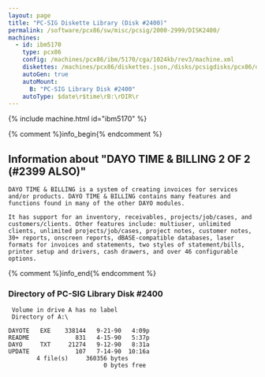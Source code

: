 ```yaml
---
layout: page
title: "PC-SIG Diskette Library (Disk #2400)"
permalink: /software/pcx86/sw/misc/pcsig/2000-2999/DISK2400/
machines:
  - id: ibm5170
    type: pcx86
    config: /machines/pcx86/ibm/5170/cga/1024kb/rev3/machine.xml
    diskettes: /machines/pcx86/diskettes.json,/disks/pcsigdisks/pcx86/diskettes.json
    autoGen: true
    autoMount:
      B: "PC-SIG Library Disk #2400"
    autoType: $date\r$time\rB:\rDIR\r
---
```


{% include machine.html id="ibm5170" %}

{% comment %}info_begin{% endcomment %}

## Information about "DAYO TIME & BILLING 2 OF 2 (#2399 ALSO)"

    DAYO TIME & BILLING is a system of creating invoices for services
    and/or products. DAYO TIME & BILLING contains many features and
    functions found in many of the other DAYO modules.
    
    It has support for an inventory, receivables, projects/job/cases, and
    customers/clients. Other features include: multiuser, unlimited
    clients, unlimited projects/job/cases, project notes, customer notes,
    30+ reports, onscreen reports, dBASE-compatible databases, laser
    formats for invoices and statements, two styles of statement/bills,
    printer setup and drivers, cash drawers, and over 46 configurable
    options.
{% comment %}info_end{% endcomment %}


### Directory of PC-SIG Library Disk #2400

     Volume in drive A has no label
     Directory of A:\

    DAYOTE   EXE    338144   9-21-90   4:09p
    README             831   4-15-90   5:37p
    DAYO     TXT     21274   9-12-90   8:31a
    UPDATE             107   7-14-90  10:16a
            4 file(s)     360356 bytes
                               0 bytes free
